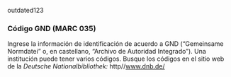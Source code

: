 outdated123

### Código GND (MARC 035)

Ingrese la información de identificación de acuerdo a GND (“Gemeinsame Normdatei” o, en castellano, “Archivo de Autoridad Integrado”). Una institución puede tener varios códigos. Busque los códigos en el sitio web de la _Deutsche Nationalbibliothek:_ http//www.dnb.de/
